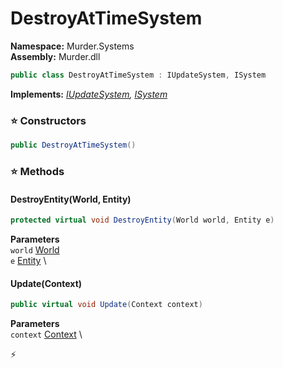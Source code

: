 # DestroyAtTimeSystem

**Namespace:** Murder.Systems \
**Assembly:** Murder.dll

```csharp
public class DestroyAtTimeSystem : IUpdateSystem, ISystem
```

**Implements:** _[IUpdateSystem](../../Bang/Systems/IUpdateSystem.html), [ISystem](../../Bang/Systems/ISystem.html)_

### ⭐ Constructors
```csharp
public DestroyAtTimeSystem()
```

### ⭐ Methods
#### DestroyEntity(World, Entity)
```csharp
protected virtual void DestroyEntity(World world, Entity e)
```

**Parameters** \
`world` [World](../../Bang/World.html) \
`e` [Entity](../../Bang/Entities/Entity.html) \

#### Update(Context)
```csharp
public virtual void Update(Context context)
```

**Parameters** \
`context` [Context](../../Bang/Contexts/Context.html) \



⚡